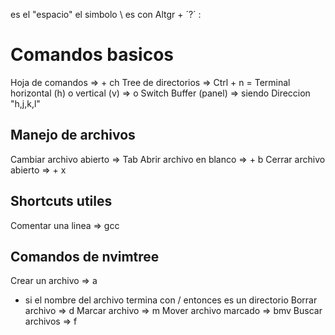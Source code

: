 <leader> es el "espacio"
el simbolo \ es con Altgr + ´?´
:
# Comandos basicos 
Hoja de comandos => <leader> + ch
Tree de directorios => Ctrl + n = <C-n>
Terminal horizontal (h) o vertical (v) => <C-h> o <C-v>
Switch Buffer (panel) => <C-Direccion> siendo Direccion "h,j,k,l"

## Manejo de archivos
Cambiar archivo abierto => Tab
Abrir archivo en blanco => <leader> + b 
Cerrar archivo abierto =>  <leader> + x 

## Shortcuts utiles
Comentar una linea => gcc

## Comandos de nvimtree
Crear un archivo => a 
 - si el nombre del archivo termina con / entonces es un directorio 
Borrar archivo => d
Marcar archivo => m 
Mover archivo marcado => bmv
Buscar archivos => f
